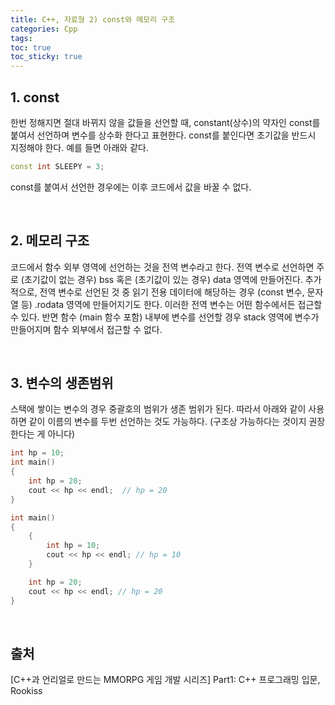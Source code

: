 ```yaml
---
title: C++, 자료형 2) const와 메모리 구조
categories: Cpp
tags: 
toc: true
toc_sticky: true
---
```


## **1. const**

한번 정해지면 절대 바뀌지 않을 값들을 선언할 때, constant(상수)의 약자인 const를 붙여서 선언하며 변수를 상수화 한다고 표현한다. const를 붙인다면 초기값을 반드시 지정해야 한다. 예를 들면 아래와 같다.

```c++
const int SLEEPY = 3;
```
const를 붙여서 선언한 경우에는 이후 코드에서 값을 바꿀 수 없다. 

<br/>

## **2. 메모리 구조**

코드에서 함수 외부 영역에 선언하는 것을 전역 변수라고 한다. 전역 변수로 선언하면 주로 (초기값이 없는 경우) bss 혹은 (초기값이 있는 경우) data 영역에 만들어진다. 추가적으로, 전역 변수로 선언된 것 중 읽기 전용 데이터에 해당하는 경우 (const 변수, 문자열 등) .rodata 영역에 만들어지기도 한다. 이러한 전역 변수는 어떤 함수에서든 접근할 수 있다. 반면 함수 (main 함수 포함) 내부에 변수를 선언할 경우 stack 영역에 변수가 만들어지며 함수 외부에서 접근할 수 없다. 

<br/>

## **3. 변수의 생존범위**

스택에 쌓이는 변수의 경우 중괄호의 범위가 생존 범위가 된다. 따라서 아래와 같이 사용하면 같이 이름의 변수를 두번 선언하는 것도 가능하다. (구조상 가능하다는 것이지 권장한다는 게 아니다)

```c++
int hp = 10;
int main()
{
    int hp = 20;
    cout << hp << endl;  // hp = 20
}
```
```c++
int main()
{
    {
        int hp = 10;
        cout << hp << endl; // hp = 10
    }

    int hp = 20;
    cout << hp << endl; // hp = 20
}
```

<br/>

## **출처**

[C++과 언리얼로 만드는 MMORPG 게임 개발 시리즈] Part1: C++ 프로그래밍 입문, Rookiss
